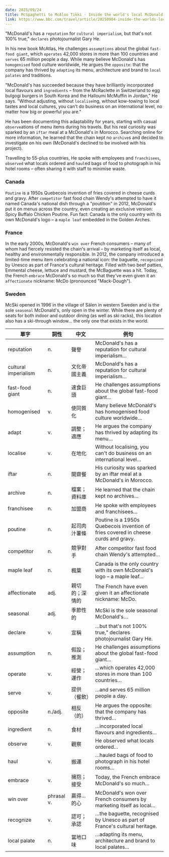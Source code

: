 ```yaml
---
date: 2025/09/24
title: McSpaghetti to McAloo Tikki - Inside the world's local McDonald's
link: https://www.bbc.com/travel/article/20250904-inside-the-worlds-local-mcdonalds
---
```


"McDonald's has a `reputation` for `cultural imperialism`, but that's not 100% true," `declares` photojournalist Gary He.

In his new book McAtlas, He challenges `assumptions` about the global `fast-food giant`, which `operates` 42,000 stores in more than 100 countries and `serves` 65 million people a day. While many believe McDonald's has `homogenised` food culture worldwide, He argues the `opposite`: that the company has thrived by `adapting` its menu, architecture and brand to `local palates` and traditions.

"McDonald's has succeeded because they have brilliantly incorporated local flavours and `ingredients` – from the McRaclette in Switzerland to egg bulgogi burgers in South Korea and the Halloumi McMuffin in Jordan," He says. "Without adjusting, without `localise`ing, without kow-towing to local tastes and local cultures, you can't do business on an international level, no matter how big or powerful you are."

He has been documenting this adaptability for years, starting with casual `observe`ations of menu items during his travels. But his real curiosity was sparked by an `iftar` meal at a McDonald's in Morocco. Searching online for more information, he learned that the chain kept no `archive`s and decided to investigate on his own (McDonald's declined to be involved with his project).

Travelling to 55-plus countries, He spoke with employees and `franchisees`, `observed` what locals ordered and `haul`ed bags of food to photograph in his hotel rooms – often sharing it with staff to minimise waste.

### **Canada**

`Poutine` is a 1950s Quebecois invention of fries covered in cheese curds and gravy. After `competitor` fast food chain Wendy's attempted to have it named Canada's national dish through a "poutition" in 2012, McDonald's put it on menus across the country, even creating an exclusive version: Spicy Buffalo Chicken Poutine. Fun fact: Canada is the only country with its own McDonald's logo – a `maple leaf` embedded in the Golden Arches.

### **France**

In the early 2000s, McDonald's `win over` French consumers – many of whom had fiercely resisted the chain's arrival – by marketing itself as local, healthy and environmentally responsible. In 2012, the company introduced a limited-time menu item celebrating a national icon: the baguette, `recognized` by Unesco as part of France's cultural heritage. Filled with two beef patties, Emmental cheese, lettuce and mustard, the McBaguette was a hit. Today, the French `embrace` McDonald's so much so that they've even given it an `affectionate` nickname: McDo (pronounced "Mack-Dough").

### **Sweden**

McSki opened in 1996 in the village of Sälen in western Sweden and is the sole `seasonal` McDonald's, only open in the winter. While there are plenty of seats for both indoor and outdoor dining (as well as ski racks), this location also has a ski-through window… the only one that exists in the world.


| 單字             | 詞性       | 中文                 | 例句 |
| ---------------- | ---------- | ------------------ | ---- |
| reputation       | n.        | 聲譽               | McDonald's has a reputation for cultural imperialism… |
| cultural imperialism | n.    | 文化帝國主義       | McDonald's has a reputation for cultural imperialism… |
| fast-food giant  | n.        | 速食巨頭           | He challenges assumptions about the global fast-food giant… |
| homogenised      | v.        | 使同質化           | Many believe McDonald's has homogenised food culture worldwide… |
| adapt            | v.        | 調整；適應         | He argues the company has thrived by adapting its menu… |
| localise         | v.        | 在地化             | Without localising, you can't do business on an international level… |
| iftar            | n.        | 開齋餐             | His curiosity was sparked by an iftar meal at a McDonald's in Morocco. |
| archive          | n.        | 檔案；資料庫       | He learned that the chain kept no archives… |
| franchisee       | n.        | 加盟商             | He spoke with employees and franchisees… |
| poutine          | n.        | 起司肉汁薯條       | Poutine is a 1950s Quebecois invention of fries covered in cheese curds and gravy. |
| competitor       | n.        | 競爭對手           | After competitor fast food chain Wendy's attempted… |
| maple leaf       | n.        | 楓葉               | Canada is the only country with its own McDonald's logo – a maple leaf… |
| affectionate     | adj.      | 親切的；深情的     | The French have even given it an affectionate nickname: McDo. |
| seasonal         | adj.      | 季節性的           | McSki is the sole seasonal McDonald's… |
| declare          | v.        | 宣稱               | …but that's not 100% true," declares photojournalist Gary He. |
| assumption       | n.        | 假設；推測         | He challenges assumptions about the global fast-food giant… |
| operate          | v.        | 經營；運作         | …which operates 42,000 stores in more than 100 countries… |
| serve            | v.        | 提供（餐飲）       | …and serves 65 million people a day. |
| opposite         | n./adj.   | 相反（的）         | He argues the opposite: that the company has thrived… |
| ingredient       | n.        | 食材               | …incorporated local flavours and ingredients… |
| observe          | v.        | 觀察               | He observed what locals ordered… |
| haul             | v.        | 搬運               | …hauled bags of food to photograph in his hotel rooms… |
| embrace          | v.        | 擁抱；接受         | Today, the French embrace McDonald's so much… |
| win over         | phrasal v.| 贏得…的心          | McDonald's won over French consumers by marketing itself as local… |
| recognize        | v.        | 認可；承認         | …the baguette, recognised by Unesco as part of France's cultural heritage. |
| local palate     | n.        | 當地口味           | …adapting its menu, architecture and brand to local palates… |
